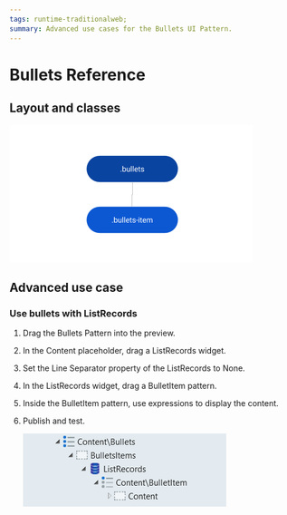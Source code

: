 ```yaml
---
tags: runtime-traditionalweb; 
summary: Advanced use cases for the Bullets UI Pattern.
---
```


# Bullets Reference

## Layout and classes

![](<images/bullets-2-diag.png>)

## Advanced use case

### Use bullets with ListRecords

1. Drag the Bullets Pattern into the preview.
1. In the Content placeholder, drag a ListRecords widget.
1. Set the Line Separator property of the ListRecords to None.
1. In the ListRecords widget, drag a BulletItem pattern.
1. Inside the BulletItem pattern, use expressions to display the content.
1. Publish and test.

    ![](<images/bullets-3-ss.png>)
